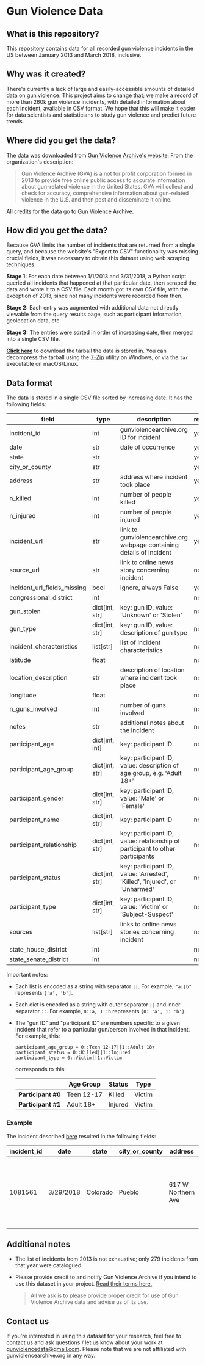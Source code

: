 # Gun Violence Data

## What is this repository?

This repository contains data for all recorded gun violence incidents in the US between January 2013 and March 2018, inclusive.

## Why was it created?

There's currently a lack of large and easily-accessible amounts of detailed data on gun violence. This project aims to change that; we make a record of more than 260k gun violence incidents, with detailed information about each incident, available in CSV format. We hope that this will make it easier for data scientists and statisticians to study gun violence and predict future trends.

## Where did you get the data?

The data was downloaded from [Gun Violence Archive's website](http://www.gunviolencearchive.org/). From the organization's description:

> Gun Violence Archive (GVA) is a not for profit corporation formed in 2013 to provide free online public access to accurate information about gun-related violence in the United States. GVA will collect and check for accuracy, comprehensive information about gun-related violence in the U.S. and then post and disseminate it online.

All credits for the data go to Gun Violence Archive.

## How did you get the data?

Because GVA limits the number of incidents that are returned from a single query, and because the website's "Export to CSV" functionality was missing crucial fields, it was necessary to obtain this dataset using web scraping techniques.

**Stage 1:** For each date between 1/1/2013 and 3/31/2018, a Python script queried all incidents that happened at that particular date, then scraped the data and wrote it to a CSV file. Each month got its own CSV file, with the exception of 2013, since not many incidents were recorded from then.

**Stage 2:** Each entry was augmented with additional data not directly viewable from the query results page, such as participant information, geolocation data, etc.

**Stage 3:** The entries were sorted in order of increasing date, then merged into a single CSV file.

**[Click here]** to download the tarball the data is stored in. You can decompress the tarball using the [7-Zip] utility on Windows, or via the `tar` executable on macOS/Linux.

[Click here]: DATA_01-2013_03-2018.tar.gz?raw=true
[7-Zip]: https://www.7-zip.org/

## Data format

The data is stored in a single CSV file sorted by increasing date. It has the following fields:

| field                   | type         | description                                                               | required? |
|-----------------------------|------------------|-------------------------------------------------------------------------------|---------------|
| incident_id                 | int              |                 gunviolencearchive.org ID for incident                        | yes           |
| date                        | str              |                           date of occurrence                                  | yes           |
| state                       | str              |                                                                               | yes           |
| city_or_county              | str              |                                                                               | yes           |
| address                     | str              | address where incident took place                                             | yes           |
| n_killed                    | int              | number of people killed                                                       | yes           |
| n_injured                   | int              | number of people injured                                                      | yes           |
| incident_url                | str              | link to gunviolencearchive.org webpage containing details of incident         | yes           |
| source_url                  | str              | link to online news story concerning incident                                 | no            |
| incident_url_fields_missing | bool             | ignore, always False                                                          | yes           |
| congressional_district      | int              |                                                                               | no            |
| gun_stolen                  | dict[int, str] | key: gun ID, value: 'Unknown' or 'Stolen'                                     | no            |
| gun_type                    | dict[int, str] | key: gun ID, value: description of gun type                                   | no            |
| incident_characteristics    | list[str]        | list of incident characteristics                                              | no            |
| latitude                    | float            |                                                                               | no            |
| location_description        | str              | description of location where incident took place                             | no            |
| longitude                   | float            |                                                                               | no            |
| n_guns_involved             | int              | number of guns involved                                                       | no            |
| notes                       | str              | additional notes about the incident                                           | no            |
| participant_age             | dict[int, int] | key: participant ID                                                           | no            |
| participant_age_group       | dict[int, str] | key: participant ID, value: description of age group, e.g. 'Adult 18+'        | no            |
| participant_gender          | dict[int, str] | key: participant ID, value: 'Male' or 'Female'                                | no            |
| participant_name            | dict[int, str] | key: participant ID                                                           | no            |
| participant_relationship    | dict[int, str] | key: participant ID, value: relationship of participant to other participants | no            |
| participant_status          | dict[int, str] | key: participant ID, value: 'Arrested', 'Killed', 'Injured', or 'Unharmed'    | no            |
| participant_type            | dict[int, str] | key: participant ID, value: 'Victim' or 'Subject-Suspect'                     | no            |
| sources                     | list[str]        | links to online news stories concerning incident                              | no            |
| state_house_district        | int              |                                                                               | no            |
| state_senate_district       | int              |                                                                               | no            |

Important notes:

- Each list is encoded as a string with separator `||`. For example, `"a||b"` represents `['a', 'b']`.
- Each dict is encoded as a string with outer separator `||` and inner separator `::`. For example, `0::a, 1::b` represents `{0: 'a', 1: 'b'}`.
- The "gun ID" and "participant ID" are numbers specific to a given incident that refer to a particular gun/person involved in that incident. For example, this:

  ```
  participant_age_group = 0::Teen 12-17||1::Adult 18+
  participant_status = 0::Killed||1::Injured
  participant_type = 0::Victim||1::Victim
  ```

  corresponds to this:

  |                    | Age Group | Status | Type |
  |--------------------|---------------|------------|----------|
  | **Participant #0** | Teen 12-17    | Killed     | Victim   |
  | **Participant #1** | Adult 18+     | Injured    | Victim   |

### Example

The incident described [here](http://www.gunviolencearchive.org/incident/1081561) resulted in the following fields:

| incident_id | date | state | city_or_county | address | n_killed | n_injured | incident_url | source_url | incident_url_fields_missing | congressional_district | gun_stolen | gun_type | incident_characteristics | latitude | location_description | longitude | n_guns_involved | notes | participant_age | participant_age_group | participant_gender | participant_name | participant_relationship | participant_status | participant_type | sources | state_house_district | state_senate_district |
|-------------|------|-------|----------------|---------|----------|-----------|--------------|------------|-----------------------------|------------------------|------------|----------|--------------------------|----------|----------------------|-----------|-----------------|-------|-----------------|-----------------------|--------------------|------------------|--------------------------|--------------------|------------------|---------|----------------------|-----------------------|
| 1081561 | 3/29/2018 | Colorado | Pueblo | 617 W Northern Ave | 0 | 0 | http://www.gunviolencearchive.org/incident/1081561 | https://www.chieftain.com/news/crime/pueblo-sheriff-seizes-illegal-guns-drugs-cash-in-bessemer-building/article_436d713a-4be6-565f-a919-747ab83e66df.html | False | 3 | 0::Stolen\|\|1::Unknown\|\|2::Unknown\|\|3::Unknown\|\|4::Unknown\|\|5::Unknown\|\|6::Unknown\|\|7::Unknown\|\|8::Unknown\|\|9::Unknown\|\|10::Unknown\|\|11::Unknown\|\|12::Unknown\|\|13::Unknown\|\|14::Unknown\|\|15::Unknown\|\|16::Unknown\|\|17::Unknown\|\|18::Unknown\|\|19::Unknown\|\|20::Unknown\|\|21::Unknown\|\|22::Unknown\|\|23::Unknown\|\|24::Unknown | 0::Handgun\|\|1::Handgun\|\|2::Unknown\|\|3::Unknown\|\|4::Unknown\|\|5::Unknown\|\|6::Unknown\|\|7::Unknown\|\|8::Unknown\|\|9::Unknown\|\|10::Unknown\|\|11::Unknown\|\|12::Unknown\|\|13::Unknown\|\|14::Unknown\|\|15::Unknown\|\|16::Unknown\|\|17::Unknown\|\|18::Unknown\|\|19::Unknown\|\|20::Unknown\|\|21::Unknown\|\|22::Unknown\|\|23::Unknown\|\|24::Unknown | Non-Shooting Incident\|\|Drug involvement\|\|ATF/LE Confiscation/Raid/Arrest\|\|Possession (gun(s) found during commission of other crimes)\|\|Possession of gun by felon or prohibited person\|\|Stolen/Illegally owned gun{s} recovered during arrest/warrant | 38.2442 | Bessemer | -104.618 | 25 | Guns and drugs recovered from residence. | 0::43 | 0::Adult 18+ | 0::Male | 0::Phillip W. Key |  | 0::Unharmed, Arrested | 0::Subject-Suspect | https://www.chieftain.com/news/crime/pueblo-sheriff-seizes-illegal-guns-drugs-cash-in-bessemer-building/article_436d713a-4be6-565f-a919-747ab83e66df.html | 46 | 3 |

## Additional notes

- The list of incidents from 2013 is not exhaustive; only 279 incidents from that year were catalogued.
- Please provide credit to and notify Gun Violence Archive if you intend to use this dataset in your project. [Read their terms here.](http://www.gunviolencearchive.org/about)

  > All we ask is to please provide proper credit for use of Gun Violence Archive data and advise us of its use.

## Contact us

If you're interested in using this dataset for your research, feel free to contact us and ask questions / let us know about your work at gunviolencedata@gmail.com. Please note that we are not affiliated with gunviolencearchive.org in any way.
